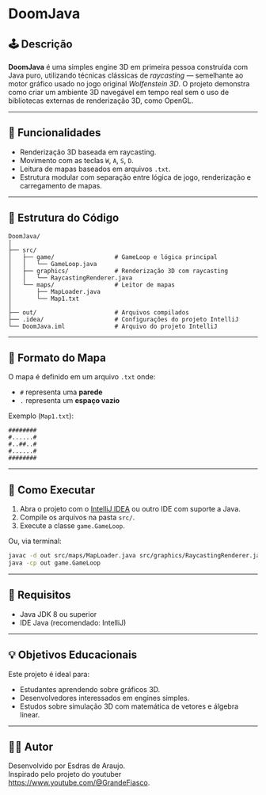 
# DoomJava

## 🕹️ Descrição

**DoomJava** é uma simples engine 3D em primeira pessoa construída com Java puro, utilizando técnicas clássicas de *raycasting* — semelhante ao motor gráfico usado no jogo original *Wolfenstein 3D*. O projeto demonstra como criar um ambiente 3D navegável em tempo real sem o uso de bibliotecas externas de renderização 3D, como OpenGL.

---

## 🚀 Funcionalidades

- Renderização 3D baseada em raycasting.
- Movimento com as teclas `W`, `A`, `S`, `D`.
- Leitura de mapas baseados em arquivos `.txt`.
- Estrutura modular com separação entre lógica de jogo, renderização e carregamento de mapas.

---

## 🧠 Estrutura do Código

```
DoomJava/
│
├── src/
│   ├── game/                 # GameLoop e lógica principal
│   │   └── GameLoop.java
│   ├── graphics/             # Renderização 3D com raycasting
│   │   └── RaycastingRenderer.java
│   └── maps/                 # Leitor de mapas
│       ├── MapLoader.java
│       └── Map1.txt
│
├── out/                      # Arquivos compilados
├── .idea/                    # Configurações do projeto IntelliJ
└── DoomJava.iml              # Arquivo do projeto IntelliJ
```

---

## 📄 Formato do Mapa

O mapa é definido em um arquivo `.txt` onde:

- `#` representa uma **parede**
- `.` representa um **espaço vazio**

Exemplo (`Map1.txt`):

```
########
#......#
#..##..#
#......#
########
```

---

## 🏁 Como Executar

1. Abra o projeto com o [IntelliJ IDEA](https://www.jetbrains.com/idea/) ou outro IDE com suporte a Java.
2. Compile os arquivos na pasta `src/`.
3. Execute a classe `game.GameLoop`.

Ou, via terminal:

```bash
javac -d out src/maps/MapLoader.java src/graphics/RaycastingRenderer.java src/game/GameLoop.java
java -cp out game.GameLoop
```

---

## 🔧 Requisitos

- Java JDK 8 ou superior
- IDE Java (recomendado: IntelliJ)

---

## 💡 Objetivos Educacionais

Este projeto é ideal para:

- Estudantes aprendendo sobre gráficos 3D.
- Desenvolvedores interessados em engines simples.
- Estudos sobre simulação 3D com matemática de vetores e álgebra linear.

---

## 🧑‍💻 Autor

Desenvolvido por Esdras de Araujo.  
Inspirado pelo projeto do youtuber https://www.youtube.com/@GrandeFiasco.
